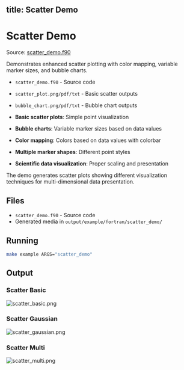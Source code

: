 title: Scatter Demo
---

# Scatter Demo

Source: [scatter_demo.f90](https://github.com/lazy-fortran/fortplot/blob/main/example/fortran/scatter_demo/scatter_demo.f90)

Demonstrates enhanced scatter plotting with color mapping, variable marker sizes, and bubble charts.

- `scatter_demo.f90` - Source code
- `scatter_plot.png/pdf/txt` - Basic scatter outputs
- `bubble_chart.png/pdf/txt` - Bubble chart outputs

- **Basic scatter plots**: Simple point visualization
- **Bubble charts**: Variable marker sizes based on data values
- **Color mapping**: Colors based on data values with colorbar
- **Multiple marker shapes**: Different point styles
- **Scientific data visualization**: Proper scaling and presentation

The demo generates scatter plots showing different visualization techniques for multi-dimensional data presentation.

## Files

- `scatter_demo.f90` - Source code
- Generated media in `output/example/fortran/scatter_demo/`

## Running

```bash
make example ARGS="scatter_demo"
```

## Output

### Scatter Basic

![scatter_basic.png](../../media/examples/scatter_demo/scatter_basic.png)

### Scatter Gaussian

![scatter_gaussian.png](../../media/examples/scatter_demo/scatter_gaussian.png)

### Scatter Multi

![scatter_multi.png](../../media/examples/scatter_demo/scatter_multi.png)

